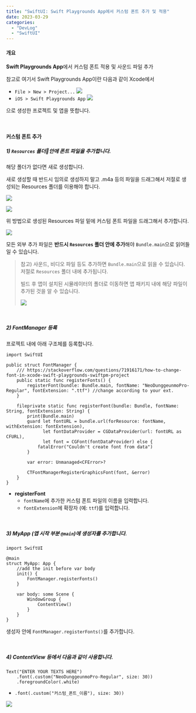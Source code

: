 ```yaml
---
title: "SwiftUI: Swift Playgrounds App에서 커스텀 폰트 추가 및 적용"
date: 2023-03-29
categories: 
  - "DevLog"
  - "SwiftUI"
---
```


#### **개요**

**Swift Playgrounds App**에서 커스텀 폰트 적용 및 사운드 파일 추가

참고로 여기서 Swift Playgrounds App이란 다음과 같이 Xcode에서

- `File > New > Project...`  ![](/assets/img/wp-content/uploads/2023/03/스크린샷-2023-03-29-오후-11.51.49-복사본.jpg)
- `iOS > Swift Playgrounds App`  ![](/assets/img/wp-content/uploads/2023/03/스크린샷-2023-03-29-오후-11.51.59-복사본.jpg)

으로 생성한 프로젝트 및 앱을 뜻합니다.

 

#### **커스텀 폰트 추가**

##### **1) `Resources` 폴더안에 폰트 파일을 추가합니다.**

해당 폴더가 없다면 새로 생성합니다.

새로 생성할 때 반드시 임의로 생성하지 말고 .m4a 등의 파일을 드래그해서 저절로 생성되는 Resources 폴더를 이용해야 합니다.

 ![](/assets/img/wp-content/uploads/2023/03/스크린샷-2023-03-30-오후-5.27.00-복사본.jpg)

 ![](/assets/img/wp-content/uploads/2023/03/스크린샷-2023-03-30-오후-5.27.10-복사본.jpg)

위 방법으로 생성된 Resources 파일 밑에 커스텀 폰트 파일을 드래그해서 추가합니다.

 ![](/assets/img/wp-content/uploads/2023/03/스크린샷-2023-03-29-오후-11.55.30-복사본.jpg)

모든 외부 추가 파일은 **반드시 `Resources` 폴더 안에 추가**해야 `Bundle.main`으로 읽어들일 수 있습니다.

> 참고) 사운드, 비디오 파일 등도 추가하면 `Bundle.main`으로 읽을 수 있습니다. 저절로 `Resources` 폴더 내에 추가됩니다.
> 
> 빌드 후 앱이 설치된 시뮬레이터의 폴더로 이동하면 앱 패키지 내에 해당 파일이 추가된 것을 알 수 있습니다.
> 
>  ![](/assets/img/wp-content/uploads/2023/03/스크린샷-2023-03-30-오전-12.11.48-복사본.jpg)

 

##### **2) FontManager 등록**

프로젝트 내에 아래 구조체를 등록합니다.

```
import SwiftUI

public struct FontManager {
    /// https://stackoverflow.com/questions/71916171/how-to-change-font-in-xcode-swift-playgrounds-swiftpm-project
    public static func registerFonts() {
        registerFont(bundle: Bundle.main, fontName: "NeoDunggeunmoPro-Regular", fontExtension: ".ttf") //change according to your ext.
    }
    
    fileprivate static func registerFont(bundle: Bundle, fontName: String, fontExtension: String) {
        print(Bundle.main)
        guard let fontURL = bundle.url(forResource: fontName, withExtension: fontExtension),
              let fontDataProvider = CGDataProvider(url: fontURL as CFURL),
              let font = CGFont(fontDataProvider) else {
            fatalError("Couldn't create font from data")
        }
        
        var error: Unmanaged<CFError>?
        
        CTFontManagerRegisterGraphicsFont(font, &error)
    }
}

```

- **registerFont**
    - `fontName`에 추가한 커스텀 폰트 파일의 이름을 입력합니다.
    - `fontExtension`에 확장자 (예: `ttf`)를 입력합니다.

 

##### **3) MyApp (앱 시작 부분 `@main`)에 생성자를 추가합니다.**

```
import SwiftUI

@main
struct MyApp: App {
    //add the init before var body
    init() {
        FontManager.registerFonts()
    }
    
    var body: some Scene {
        WindowGroup {
            ContentView()
        }
    }
}
```

생성자 안에 `FontManager.registerFonts()`를 추가합니다.

 

##### **4) ContentView 등에서 다음과 같이 사용합니다.**

```
Text("ENTER YOUR TEXTS HERE")
    .font(.custom("NeoDunggeunmoPro-Regular", size: 30))
    .foregroundColor(.white)
```

- `.font(.custom("커스텀_폰트_이름"), size: 30))`

 ![](/assets/img/wp-content/uploads/2023/03/스크린샷-2023-03-30-오전-12.08.34-복사본.jpg)

